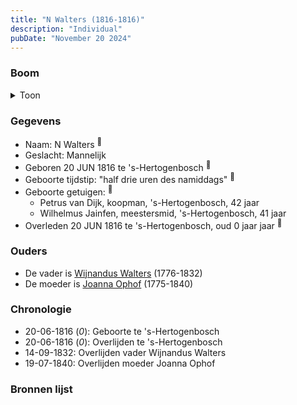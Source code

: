 ```yaml
---
title: "N Walters (1816-1816)"
description: "Individual"
pubDate: "November 20 2024"
---
```


### Boom
<details><summary>Toon</summary>

![test](https://www.plantuml.com/plantuml/svg/dP9DQm8n48Rl-HL3FNWITjtr4x7MehJIMka77YMxExgfsKGo4H7nlpUwMoi82ZqbJEPzvydCzCXoOzUPPBGKQiKDpo3YyN9Xz5ebZrfg0zPmHUu9bMMfI11YOMA9-HspbTr2Xbc4Xl8GMJIexNQ5xCmrbfm8TWm0-jeaQ3vJ4IyL4dKw6HUgsuM0xHahm-HOYbYkk9kARyLLiYQOSkciwGuumRFd-PuFK1e4mzgmxuntSu4osKEd7V5eEukqjHBRNV0RCFfwSKUZ3lTdMRHSIpbpphFOQA98EvP3UWWVWmdupQ0APQeyeR5wWIhI5AUEhu0QQQuKXxTLgkSddchByGpxWs0GNE4vuTGk_M_JjN9rC_Ikq7NQ6qmIeHQvulNXtIdyy0Wwz3ml3A4anIArMvHIRnpidXKDhLIA35Ryw2zGA5tW-DHal-N65vEfDk4qrTiJgdhkK-C3OlqVBRcgTWlLGxSycVm1)
</details>

### Gegevens
- Naam: N Walters <sup><a href="../s00296/" style="text-decoration:none" title="Geboorte N Walters 20-06-1816">:link:</a></sup>
- Geslacht: Mannelijk
- Geboren 20 JUN 1816 te 's-Hertogenbosch <sup><a href="../s00296/" style="text-decoration:none" title="Geboorte N Walters 20-06-1816">:link:</a></sup>
- Geboorte tijdstip: "half drie uren des namiddags" <sup><a href="../s00296/" style="text-decoration:none" title="Geboorte N Walters 20-06-1816">:link:</a></sup>
- Geboorte getuigen: <sup><a href="../s00296/" style="text-decoration:none" title="Geboorte N Walters 20-06-1816">:link:</a></sup>
  - Petrus van Dijk, koopman, \'s-Hertogenbosch, 42 jaar
  - Wilhelmus Jainfen, meestersmid, \'s-Hertogenbosch, 41 jaar
- Overleden 20 JUN 1816 te 's-Hertogenbosch, oud 0 jaar jaar <sup><a href="../s00296/" style="text-decoration:none" title="Geboorte N Walters 20-06-1816">:link:</a></sup>

### Ouders
- De vader is [Wijnandus Walters](../i00101/) (1776-1832)
- De moeder is [Joanna Ophof](../i00129/) (1775-1840)

### Chronologie
- 20-06-1816 (<i>0</i>): Geboorte te 's-Hertogenbosch
- 20-06-1816 (<i>0</i>): Overlijden te 's-Hertogenbosch
- 14-09-1832: Overlijden vader Wijnandus Walters
- 19-07-1840: Overlijden moeder Joanna Ophof

### Bronnen lijst